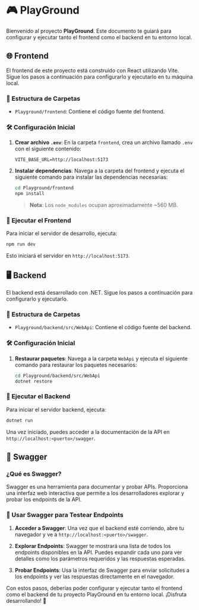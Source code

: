 # 🎮 PlayGround

Bienvenido al proyecto **PlayGround**. Este documento te guiará para configurar y ejecutar tanto el frontend como el backend en tu entorno local.

## 🌐 Frontend

El frontend de este proyecto está construido con React utilizando Vite. Sigue los pasos a continuación para configurarlo y ejecutarlo en tu máquina local.

### 📁 Estructura de Carpetas

- `Playground/frontend`: Contiene el código fuente del frontend.

### 🛠️ Configuración Inicial

1. **Crear archivo `.env`**: En la carpeta `frontend`, crea un archivo llamado `.env` con el siguiente contenido:

   ```plaintext
   VITE_BASE_URL=http://localhost:5173
   ```

2. **Instalar dependencias**: Navega a la carpeta del frontend y ejecuta el siguiente comando para instalar las dependencias necesarias:

   ```bash
   cd Playground/frontend
   npm install
   ```

   > **Nota**: Los `node_modules` ocupan aproximadamente ~560 MB.

### 🚀 Ejecutar el Frontend

Para iniciar el servidor de desarrollo, ejecuta:

```bash
npm run dev
```

Esto iniciará el servidor en `http://localhost:5173`.

## 🖥️ Backend

El backend está desarrollado con .NET. Sigue los pasos a continuación para configurarlo y ejecutarlo.

### 📁 Estructura de Carpetas

- `Playground/backend/src/WebApi`: Contiene el código fuente del backend.

### 🛠️ Configuración Inicial

1. **Restaurar paquetes**: Navega a la carpeta `WebApi` y ejecuta el siguiente comando para restaurar los paquetes necesarios:

   ```bash
   cd Playground/backend/src/WebApi
   dotnet restore
   ```

### 🚀 Ejecutar el Backend

Para iniciar el servidor backend, ejecuta:

```bash
dotnet run
```

Una vez iniciado, puedes acceder a la documentación de la API en `http://localhost:<puerto>/swagger`.

## 📜 Swagger

### ¿Qué es Swagger?

Swagger es una herramienta para documentar y probar APIs. Proporciona una interfaz web interactiva que permite a los desarrolladores explorar y probar los endpoints de la API.

### 🚀 Usar Swagger para Testear Endpoints

1. **Acceder a Swagger**: Una vez que el backend esté corriendo, abre tu navegador y ve a `http://localhost:<puerto>/swagger`.

2. **Explorar Endpoints**: Swagger te mostrará una lista de todos los endpoints disponibles en la API. Puedes expandir cada uno para ver detalles como los parámetros requeridos y las respuestas esperadas.

3. **Probar Endpoints**: Usa la interfaz de Swagger para enviar solicitudes a los endpoints y ver las respuestas directamente en el navegador.

Con estos pasos, deberías poder configurar y ejecutar tanto el frontend como el backend de tu proyecto PlayGround en tu entorno local. ¡Disfruta desarrollando! 🚀
